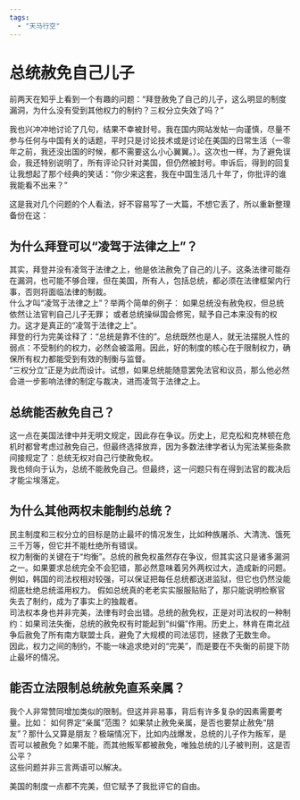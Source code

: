 ```yaml
---
tags: 
  - "天马行空"
---
```


# 总统赦免自己儿子

前两天在知乎上看到一个有趣的问题：“拜登赦免了自己的儿子，这么明显的制度漏洞，为什么没有受到其他权力的制约？三权分立失效了吗？”

我也兴冲冲地讨论了几句，结果不幸被封号。我在国内网站发帖一向谨慎，尽量不参与任何与中国有关的话题，平时只是讨论技术或是讨论在美国的日常生活（一零年之前，我还没出国的时候，都不需要这么小心翼翼。）。这次也一样，为了避免误会，我还特别说明了，所有评论只针对美国，但仍然被封号。申诉后，得到的回复让我想起了那个经典的笑话：“你少来这套，我在中国生活几十年了，你批评的谁我能看不出来？”

这是我对几个问题的个人看法，好不容易写了一大篇，不想它丢了，所以重新整理备份在这：

## 为什么拜登可以“凌驾于法律之上”？  
其实，拜登并没有凌驾于法律之上，他是依法赦免了自己的儿子。这条法律可能存在漏洞，也可能不够合理，但在美国，所有人，包括总统，都必须在法律框架内行事，否则将面临法律的制裁。  
什么才叫“凌驾于法律之上”？举两个简单的例子： 如果总统没有赦免权，但总统依然让法官判自己儿子无罪； 或者总统操纵国会修宪，赋予自己本来没有的权力。这才是真正的“凌驾于法律之上”。  
拜登的行为完美诠释了：“总统是靠不住的”。总统既然也是人，就无法摆脱人性的弱点：不受制约的权力，必然会被滥用。因此，好的制度的核心在于限制权力，确保所有权力都能受到有效的制衡与监督。  
“三权分立”正是为此而设计。试想，如果总统能随意罢免法官和议员，那么他必然会进一步影响法律的制定与裁决，进而凌驾于法律之上。

## 总统能否赦免自己？  
这一点在美国法律中并无明文规定，因此存在争议。历史上，尼克松和克林顿在危机时都曾考虑过赦免自己，但最终选择放弃，因为多数法律学者认为宪法某些条款间接规定了：总统无权对自己行使赦免权。  
我也倾向于认为，总统不能赦免自己。但最终，这一问题只有在得到法官的裁决后才能尘埃落定。

## 为什么其他两权未能制约总统？  
民主制度和三权分立的目标是防止最坏的情况发生，比如种族屠杀、大清洗、饿死三千万等，但它并不能杜绝所有错误。  
权力制衡的关键在于“均衡”。总统的赦免权虽然存在争议，但其实这只是诸多漏洞之一。如果要求总统完全不会犯错，那必然意味着另外两权过大，造成新的问题。例如，韩国的司法权相对较强，可以保证把每任总统都送进监狱，但它也仍然没能彻底杜绝总统滥用权力。 假如总统真的老老实实服服贴贴了，那只能说明检察官失去了制约，成为了事实上的独裁者。  
司法权本身也并非完美，法律有时会出错。总统的赦免权，正是对司法权的一种制约：如果司法失衡，总统的赦免权有时能起到“纠偏”作用。历史上，林肯在南北战争后赦免了所有南方联盟士兵，避免了大规模的司法惩罚，拯救了无数生命。  
因此，权力之间的制约，不能一味追求绝对的“完美”，而是要在不失衡的前提下防止最坏的情况。

## 能否立法限制总统赦免直系亲属？  
我个人非常赞同增加类似的限制。但这并非易事，背后有许多复杂的因素需要考量。比如： 如何界定“亲属”范围？ 如果禁止赦免亲属，是否也要禁止赦免“朋友”？那什么又算是朋友？极端情况下，比如内战爆发，总统的儿子作为叛军，是否可以被赦免？如果不能，而其他叛军都被赦免，唯独总统的儿子被判刑，这是否公平？  
这些问题并非三言两语可以解决。

美国的制度一点都不完美，但它赋予了我批评它的自由。

